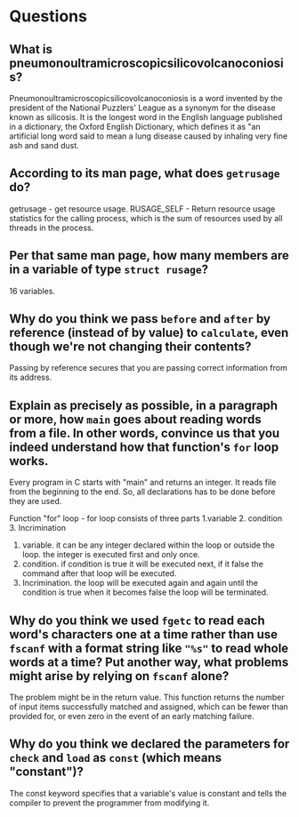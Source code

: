 # Questions

## What is pneumonoultramicroscopicsilicovolcanoconiosis?
Pneumonoultramicroscopicsilicovolcanoconiosis is a word invented by the president of the National Puzzlers' League as a synonym for the disease known as silicosis.
It is the longest word in the English language published in a dictionary, the Oxford English Dictionary, which defines it as "an artificial long word said to mean a lung disease
caused by inhaling very fine ash and sand dust.


## According to its man page, what does `getrusage` do?

getrusage - get resource usage.
RUSAGE_SELF - Return resource usage statistics for the calling process, which is the sum of resources used by all threads in the process.

## Per that same man page, how many members are in a variable of type `struct rusage`?

16 variables.

## Why do you think we pass `before` and `after` by reference (instead of by value) to `calculate`, even though we're not changing their contents?

Passing by reference secures that you are passing correct information from its address.

## Explain as precisely as possible, in a paragraph or more, how `main` goes about reading words from a file. In other words, convince us that you indeed understand how that function's `for` loop works.
Every program in C starts with "main" and returns an integer. It reads file from the beginning to the end. So, all declarations has to be done before they are used.

Function "for" loop - for loop consists of three parts 1.variable 2. condition 3. Incrimination
1. variable. it can be any integer declared within the loop or outside the loop. the integer is executed first and only once.
2. condition. if condition is true it will be executed next, if it false the command after that loop will be executed.
3. Incrimination. the loop will be executed again and again until the condition is true when it becomes false the loop will be terminated.


## Why do you think we used `fgetc` to read each word's characters one at a time rather than use `fscanf` with a format string like `"%s"` to read whole words at a time? Put another way, what problems might arise by relying on `fscanf` alone?

The problem might be in the return value. This function returns the number of input items successfully matched and assigned,
which can be fewer than provided for, or even zero in the event of an early matching failure.

## Why do you think we declared the parameters for `check` and `load` as `const` (which means "constant")?

The const keyword specifies that a variable's value is constant and tells the compiler to prevent the programmer from modifying it.
